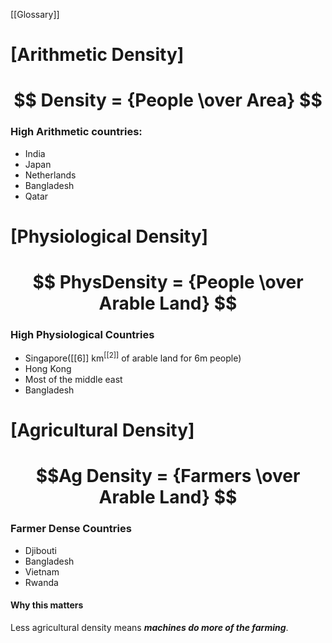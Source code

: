  [[Glossary]]

# [Arithmetic Density]
# $$ Density = {People \over Area} $$


### High Arithmetic countries:
- India
- Japan
- Netherlands
- Bangladesh
- Qatar


# [Physiological Density]
# $$ PhysDensity = {People \over Arable Land} $$
### High Physiological Countries
- Singapore([[6]] km$^[[2]]$ of arable land for 6m people)
- Hong Kong
- Most of the middle east
- Bangladesh
# [Agricultural Density]
# $$Ag Density = {Farmers \over Arable Land} $$
### Farmer Dense Countries
- Djibouti
- Bangladesh
- Vietnam
- Rwanda
#### Why this matters
Less agricultural density means **___machines do more of the farming___**.